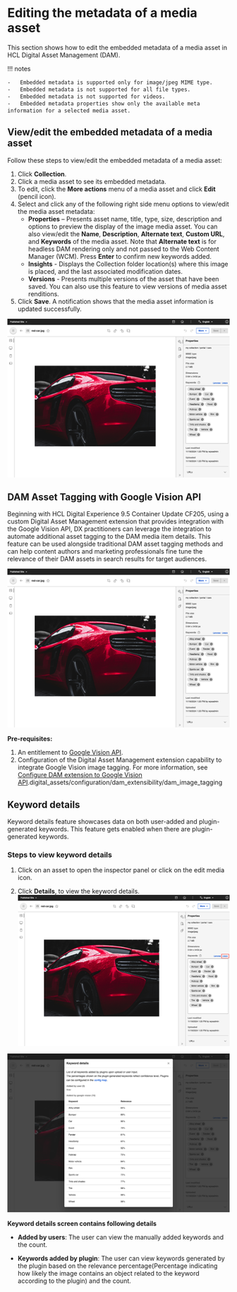 # Editing the metadata of a media asset

This section shows how to edit the embedded metadata of a media asset in HCL Digital Asset Management \(DAM\).

!!! notes

    -   Embedded metadata is supported only for image/jpeg MIME type.
    -   Embedded metadata is not supported for all file types.
    -   Embedded metadata is not supported for videos.
    -   Embedded metadata properties show only the available meta information for a selected media asset.

## View/edit the embedded metadata of a media asset

Follow these steps to view/edit the embedded metadata of a media asset:

1.  Click **Collection**.
2.  Click a media asset to see its embedded metadata.
3.  To edit, click the **More actions** menu of a media asset and click **Edit** \(pencil icon\).
4.  Select and click any of the following right side menu options to view/edit the media asset metadata:
    -   **Properties** – Presents asset name, title, type, size, description and options to preview the display of the image media asset. You can also view/edit the **Name**, **Description**, **Alternate text**, **Custom URL**, and **Keywords** of the media asset. Note that **Alternate text** is for headless DAM rendering only and not passed to the Web Content Manager (WCM). Press **Enter** to confirm new keywords added.
    -   **Insights** - Displays the Collection folder location\(s\) where this image is placed, and the last associated modification dates.
    -   **Versions** - Presents multiple versions of the asset that have been saved. You can also use this feature to view versions of media asset renditions.
5.  Click **Save**. A notification shows that the media asset information is updated successfully.

![View and edit media asset keywords](../../../../../images/View_and_edit_media_asset_keywords.png)

## DAM Asset Tagging with Google Vision API

Beginning with HCL Digital Experience 9.5 Container Update CF205, using a custom  Digital Asset Management extension that provides integration with the Google Vision API, DX practitioners can leverage the integration to automate additional asset tagging to the DAM media item details. This feature can be used alongside traditional DAM asset tagging methods and can help content authors and marketing professionals fine tune the relevance of their DAM assets in search results for target audiences.  

![Leverage integration with Google Vision API image tagging on DAM assets](../../../../../images/View_and_edit_media_asset_keywords.png)

**Pre-requisites:**

1. An entitlement to [Google Vision API](https://cloud.google.com/vision/docs/detect-labels-image-api). 
2. Configuration of the Digital Asset Management extension capability to integrate Google Vision image tagging. For more information, see [Configure DAM extension to Google Vision API](../../../configuration/dam_extensibility/dam_image_tagging.md).digital_assets/configuration/dam_extensibility/dam_image_tagging

## Keyword details

Keyword details feature showcases data on both user-added and plugin-generated keywords. This feature gets enabled when there are plugin-generated keywords.

### Steps to view keyword details

1. Click on an asset to open the inspector panel or click on the edit media icon.

2. Click **Details**, to view the keyword details.
![Keyword details](../../../../../images/dam_keyword_details.png)

![Keyword screen](../../../../../images/dam_keyword_screen.png)

**Keyword details screen contains following details**

- **Added by users**: The user can view the manually added keywords and the count.

- **Keywords added by plugin**: The user can view keywords generated by the plugin based on the relevance percentage(Percentage indicating how likely the image contains an object related to the keyword according to the plugin) and the count.


